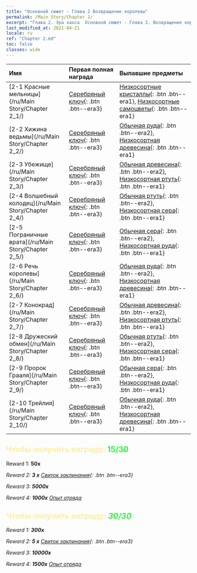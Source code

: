 ```yaml
---
title: "Основной сюжет - Глава 2 Возвращение королевы"
permalink: /Main Story/Chapter 2/
excerpt: "Глава 2. Эра хаоса  Основной сюжет - Глава 2. Возвращение королевы"
last_modified_at: 2021-04-21
locale: ru
ref: "Chapter 2.md"
toc: false
classes: wide
---
```


  | Имя |  Первая полная награда | Выпавшие предметы |
  |:------------|:------------|:------------| 
  | [2-1 Красные мельницы](/ru/Main Story/Chapter 2_1/) | [Серебряный ключ](/ru/Items/con_693/){: .btn .btn--era3} | [Низкосортные кристаллы](/ru/Items/mat_5/){: .btn .btn--era1}, [Низкосортные самоцветы](/ru/Items/mat_4/){: .btn .btn--era1} |
  | [2-2 Хижина ведьмы](/ru/Main Story/Chapter 2_2/) | [Серебряный ключ](/ru/Items/con_693/){: .btn .btn--era3} | [Обычная руда](/ru/Items/mat_6/){: .btn .btn--era2}, [Низкосортная древесина](/ru/Items/mat_1/){: .btn .btn--era1} |
  | [2-3 Убежище](/ru/Main Story/Chapter 2_3/) | [Серебряный ключ](/ru/Items/con_693/){: .btn .btn--era3} | [Обычная древесина](/ru/Items/mat_7/){: .btn .btn--era2}, [Низкосортная ртуть](/ru/Items/mat_2/){: .btn .btn--era1} |
  | [2-4 Волшебный колодец](/ru/Main Story/Chapter 2_4/) | [Серебряный ключ](/ru/Items/con_693/){: .btn .btn--era3} | [Обычная ртуть](/ru/Items/mat_8/){: .btn .btn--era2}, [Низкосортная сера](/ru/Items/mat_3/){: .btn .btn--era1} |
  | [2-5 Пограничные врата](/ru/Main Story/Chapter 2_5/) | [Серебряный ключ](/ru/Items/con_693/){: .btn .btn--era3} | [Обычная сера](/ru/Items/mat_9/){: .btn .btn--era2}, [Низкосортная руда](/ru/Items/mat_1/){: .btn .btn--era1} |
  | [2-6 Речь королевы](/ru/Main Story/Chapter 2_6/) | [Серебряный ключ](/ru/Items/con_693/){: .btn .btn--era3} | [Обычная руда](/ru/Items/mat_6/){: .btn .btn--era2}, [Низкосортная древесина](/ru/Items/mat_1/){: .btn .btn--era1} |
  | [2-7 Конокрад](/ru/Main Story/Chapter 2_7/) | [Серебряный ключ](/ru/Items/con_693/){: .btn .btn--era3} | [Обычная древесина](/ru/Items/mat_7/){: .btn .btn--era2}, [Низкосортная ртуть](/ru/Items/mat_2/){: .btn .btn--era1} |
  | [2-8 Дружеский обмен](/ru/Main Story/Chapter 2_8/) | [Серебряный ключ](/ru/Items/con_693/){: .btn .btn--era3} | [Обычная ртуть](/ru/Items/mat_8/){: .btn .btn--era2}, [Низкосортная сера](/ru/Items/mat_3/){: .btn .btn--era1} |
  | [2-9 Пророк Грааля](/ru/Main Story/Chapter 2_9/) | [Серебряный ключ](/ru/Items/con_693/){: .btn .btn--era3} | [Обычная сера](/ru/Items/mat_9/){: .btn .btn--era2}, [Низкосортная руда](/ru/Items/mat_1/){: .btn .btn--era1} |
  | [2-10 Трейлия](/ru/Main Story/Chapter 2_10/) | [Серебряный ключ](/ru/Items/con_693/){: .btn .btn--era3} | [Обычная руда](/ru/Items/mat_6/){: .btn .btn--era2}, [Низкосортная древесина](/ru/Items/mat_1/){: .btn .btn--era1} |


## <span style="color: #ffeea0">Чтобы получить награду: </span><span style="color: #27f73a">15/30</span>

 Reward 1:  **50x** <i class="fas fa-gem"/>

 Reward 2: **3 x** [Свиток заклинания](/ru/Items/con_694/){: .btn .btn--era3}

 Reward 3:  **5000x** <i class="fas fa-coins"/>

 Reward 4:  **1000x** [Опыт отряда](/ru/Items/con_902/)



## <span style="color: #ffeea0">Чтобы получить награду: </span><span style="color: #27f73a">30/30</span>

 Reward 1:  **300x** <i class="fas fa-gem"/>

 Reward 2: **5 x** [Свиток заклинания](/ru/Items/con_694/){: .btn .btn--era3}

 Reward 3:  **10000x** <i class="fas fa-coins"/>

 Reward 4:  **1500x** [Опыт отряда](/ru/Items/con_902/)

